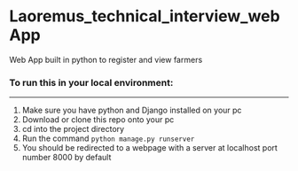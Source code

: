 # Laoremus_technical_interview_webApp
Web App built in python to register and view farmers 

### To run this in your local environment:
---
1. Make sure you have python and Django installed on your pc
2. Download or clone this repo onto your pc 
3. cd into the project directory
4. Run the command `python manage.py runserver`
5. You should be redirected to a webpage with a server at  localhost port number 8000 by default
